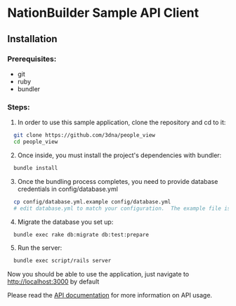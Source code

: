 NationBuilder Sample API Client
===============================

Installation
-------------
### Prerequisites:
* git
* ruby
* bundler

### Steps:
1. In order to use this sample application, clone the repository and cd to it:

  ```bash
    git clone https://github.com/3dna/people_view
    cd people_view
  ```

2. Once inside, you must install the project's dependencies with bundler:

  ```bash
    bundle install
  ```

3. Once the bundling process completes, you need to provide database credentials in config/database.yml

  ```bash
    cp config/database.yml.example config/database.yml
    # edit database.yml to match your configuration.  The example file is sufficient to start
  ```

4. Migrate the database you set up:

  ```bash
    bundle exec rake db:migrate db:test:prepare
  ```

5. Run the server:

  ```bash
    bundle exec script/rails server
  ```

Now you should be able to use the application, just navigate to [http://localhost:3000](http://localhost:3000) by default


Please read the [API documentation](https://github.com/3dna/people_view/blob/master/doc/README.md) for more information on API usage.
